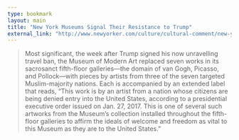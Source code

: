 ```yaml
---
type: bookmark
layout: main
title: "New York Museums Signal Their Resistance to Trump"
external_link: "http://www.newyorker.com/culture/cultural-comment/new-york-museums-signal-their-resistance"
---
```

> Most significant, the week after Trump signed his now unravelling travel ban, the Museum of Modern Art replaced seven works in its sacrosanct fifth-floor galleries—the domain of van Gogh, Picasso, and Pollock—with pieces by artists from three of the seven targeted Muslim-majority nations. Each is accompanied by an extended label that reads, “This work is by an artist from a nation whose citizens are being denied entry into the United States, according to a presidential executive order issued on Jan. 27, 2017. This is one of several such artworks from the Museum’s collection installed throughout the fifth-floor galleries to affirm the ideals of welcome and freedom as vital to this Museum as they are to the United States.”

